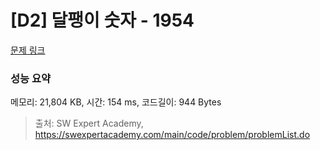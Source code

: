 # [D2] 달팽이 숫자 - 1954 

[문제 링크](https://swexpertacademy.com/main/code/problem/problemDetail.do?contestProbId=AV5PobmqAPoDFAUq) 

### 성능 요약

메모리: 21,804 KB, 시간: 154 ms, 코드길이: 944 Bytes



> 출처: SW Expert Academy, https://swexpertacademy.com/main/code/problem/problemList.do